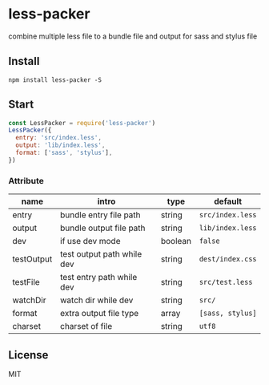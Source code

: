 # less-packer
combine multiple less file to a bundle file and output for sass and stylus file

## Install

```
npm install less-packer -S
```

## Start

```js
const LessPacker = require('less-packer')
LessPacker({
  entry: 'src/index.less',
  output: 'lib/index.less',
  format: ['sass', 'stylus'],
})
```

### Attribute

| name | intro | type | default |
| -- | -- | -- | -- |
| entry | bundle entry file path | string | `src/index.less` | 
| output | bundle output file path | string | `lib/index.less` | 
| dev | if use dev mode | boolean | `false` | 
| testOutput | test output path while dev | string | `dest/index.css` |
| testFile | test entry path while dev | string | `src/test.less` |
| watchDir | watch dir while dev | string | `src/` |
| format | extra output file type | array | `[sass, stylus]` |
| charset | charset of file | string | `utf8` |

## License

MIT
